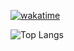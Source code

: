 [![wakatime](https://wakatime.com/badge/user/affaa2a6-9181-4ea8-b7cb-09d22c60bdec.svg)](https://wakatime.com/@affaa2a6-9181-4ea8-b7cb-09d22c60bdec)

![Top Langs](https://github-readme-stats.vercel.app/api/top-langs/?username=choccyboxy&layout=compact&theme=gruvbox)
